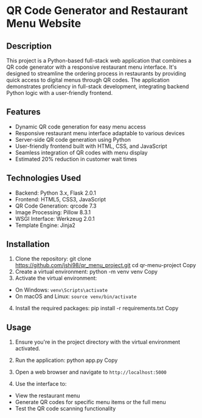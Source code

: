 # QR Code Generator and Restaurant Menu Website

## Description
This project is a Python-based full-stack web application that combines a QR code generator with a responsive restaurant menu interface. It's designed to streamline the ordering process in restaurants by providing quick access to digital menus through QR codes. The application demonstrates proficiency in full-stack development, integrating backend Python logic with a user-friendly frontend.

## Features
- Dynamic QR code generation for easy menu access
- Responsive restaurant menu interface adaptable to various devices
- Server-side QR code generation using Python
- User-friendly frontend built with HTML, CSS, and JavaScript
- Seamless integration of QR codes with menu display
- Estimated 20% reduction in customer wait times

## Technologies Used
- Backend: Python 3.x, Flask 2.0.1
- Frontend: HTML5, CSS3, JavaScript
- QR Code Generation: qrcode 7.3
- Image Processing: Pillow 8.3.1
- WSGI Interface: Werkzeug 2.0.1
- Template Engine: Jinja2

## Installation
1. Clone the repository:
git clone https://github.com/jshi98/qr_menu_project.git
cd qr-menu-project
Copy
2. Create a virtual environment:
python -m venv venv
Copy
3. Activate the virtual environment:
- On Windows: `venv\Scripts\activate`
- On macOS and Linux: `source venv/bin/activate`

4. Install the required packages:
pip install -r requirements.txt
Copy
## Usage
1. Ensure you're in the project directory with the virtual environment activated.

2. Run the application:
python app.py
Copy
3. Open a web browser and navigate to `http://localhost:5000`

4. Use the interface to:
- View the restaurant menu
- Generate QR codes for specific menu items or the full menu
- Test the QR code scanning functionality


